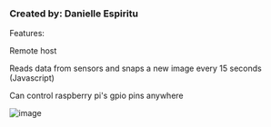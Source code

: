 <h3>Created by: Danielle Espiritu</h3>


Features:


  Remote host
  
  
  Reads data from sensors and snaps a new image every 15 seconds (Javascript)
  
  
  Can control raspberry pi's gpio pins anywhere
  
  
  

![image](https://user-images.githubusercontent.com/28699887/55725618-a427f680-5a40-11e9-9933-340bf4e2331d.png)
